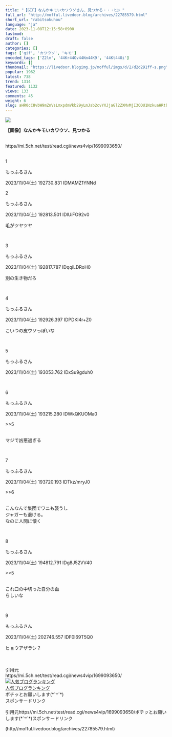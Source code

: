 ```yaml
---
title: "【GIF】なんかキモいカワウソさん、見つかる・・・ﾋｴｯ "
full_url: "http://mofful.livedoor.blog/archives/22785579.html"
short_url: "rabitsokuhou"
language: "ja"
date: 2023-11-08T12:15:58+0900
lastmod: 
draft: false
author: []
categories: []
tags: ['gif', 'カワウソ', 'キモ']
encoded_tags: ['Z2lm', '44Kr44Ov44Km44K9', '44Kt44Oi']
keywords: []
thumbnail: "https://livedoor.blogimg.jp/mofful/imgs/d/2/d2d291ff-s.png"
popular: 1962
latest: 738
trend: 1314
featured: 1132
views: 133
comments: 45
weight: 6
slug: aHR0cC8vbW9mZnVsLmxpdmVkb29yLmJsb2cvYXJjaGl2ZXMvMjI3ODU1NzkuaHRtbA==
---
```


![](https://livedoor.blogimg.jp/mofful/imgs/d/2/d2d291ff-s.png)

<div><p><b><p>【画像】なんかキモいカワウソ、見つかる</p></b><br> https//mi.5ch.net/test/read.cgi/news4vip/1699093650/</p><p class='t_h'><br>1 <p>もっふるさん</p> <p> 2023/11/04(土) 192730.831 IDMAMZ1YNNd</p></p><p class='t_h'>2 <p>もっふるさん</p> <p> 2023/11/04(土) 192813.501 IDlUiFO92v0</p></p> <p class='t_b'> 毛がツヤツヤ </p><br> <p class='t_h'>3 <p>もっふるさん</p> <p> 2023/11/04(土) 192817.787 IDqqiLDRoH0</p></p> <p class='t_b'> 別の生き物だろ </p><br> <p class='t_h'>4 <p>もっふるさん</p> <p> 2023/11/04(土) 192926.397 IDPDKl4r+Z0</p></p> <p class='t_b'> こいつの皮ウソっぽいな </p><br> <p class='t_h'>5 <p>もっふるさん</p> <p> 2023/11/04(土) 193053.762 IDxSu9gduh0</p></p> <br> <p class='t_h t_i'>6 <p>もっふるさん</p> <p> 2023/11/04(土) 193215.280 IDWkQKUOMa0</p></p> <p class='t_b t_i'> <p class='anchor'>>>5</p> <br> マジで凶悪過ぎる </p><br> <p class='t_h t_i'>7 <p>もっふるさん</p> <p> 2023/11/04(土) 193720.193 IDTkz/mryJ0</p></p> <p class='t_b t_i'> <p class='anchor'>>>6</p> <br> こんなんで集団でワニも襲うし<br>ジャガーも退ける。<br>なのに人間に懐く </p><br> <p class='t_h t_i'>8 <p>もっふるさん</p> <p> 2023/11/04(土) 194812.791 IDg8J52VV40</p></p> <p class='t_b t_i'> <p class='anchor'>>>5</p> <br> これ口の中切った自分の血<br>らしいな </p><br> <p class='t_h'>9 <p>もっふるさん</p> <p> 2023/11/04(土) 202746.557 IDF0l69T5Q0</p></p> <p class='t_b'> ヒョウアザラシ？ </p><br> <br>引用元<br>https//mi.5ch.net/test/read.cgi/news4vip/1699093650/<br><a href='//blog.with2.net/link/?2036932'><img title='人気ブログランキング' src='https//blog.with2.net/img/banner/banner_21.gif'></a><br><a href='//blog.with2.net/link/?2036932'>人気ブログランキング</a><br>ポチッとお願いします(*´꒳`*)<br>スポンサードリンク<br><img alt='' src='https//www11.a8.net/0.gif?a8mat=3BDUGQ+4RHMA+2HOM+BS629' height='1' width='1' border='0'> <p>引用元https//mi.5ch.net/test/read.cgi/news4vip/1699093650/ポチッとお願いします(*´꒳`*)スポンサードリンク</p></div>

(http//mofful.livedoor.blog/archives/22785579.html)
